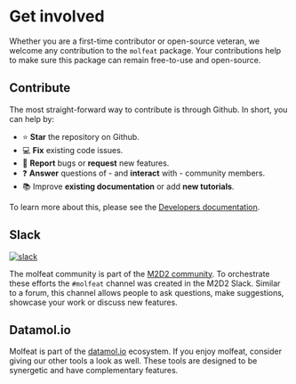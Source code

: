 # Get involved
Whether you are a first-time contributor or open-source veteran, we welcome any contribution to the `molfeat` package. 
Your contributions help to make sure this package can remain free-to-use and open-source.

## Contribute
The most straight-forward way to contribute is through Github. In short, you can help by: 

- :star: **Star** the repository on Github.
- :computer: **Fix** existing code issues. 
- :bug: **Report** bugs or **request** new features. 
- :question: **Answer** questions of - and **interact** with - community members.
- :books: Improve **existing documentation** or add **new tutorials**.

To learn more about this, please see the [Developers documentation](../developers/contribute.md).


## Slack
[![slack](https://img.shields.io/badge/Join%20our%20Slack-4A154B?style=for-the-badge&logo=slack&logoColor=white)](https://join.slack.com/t/m2d2group/shared_invite/zt-16w1rjqqs-n81TiK~iB23XbZ0QWMYs~A)

The molfeat community is part of the [M2D2 community](https://m2d2.io). To orchestrate these efforts the `#molfeat` channel 
was created in the M2D2 Slack. Similar to a forum, this channel allows people to ask questions, make suggestions, 
showcase your work or discuss new features. 

## Datamol.io
Molfeat is part of the [datamol.io](https://datamol.io/) ecosystem. If you enjoy molfeat, consider giving our other
tools a look as well. These tools are designed to be synergetic and have complementary features.
